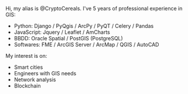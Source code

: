 Hi, my alias is @CryptoCereals.
I've 5 years of professional experience in GIS:
- Python: Django / PyQgis / ArcPy / PyQT / Celery / Pandas
- JavaScript: Jquery / Leaflet / AmCharts
- BBDD: Oracle Spatial / PostGIS (PostgreSQL)
- Softwares: FME / ArcGIS Server / ArcMap / QGIS / AutoCAD

My interest is on:
- Smart cities
- Engineers with GIS needs
- Network analysis
- Blockchain


<!---
CryptoCereals/CryptoCereals is a ✨ special ✨ repository because its `README.md` (this file) appears on your GitHub profile.
You can click the Preview link to take a look at your changes.
--->
